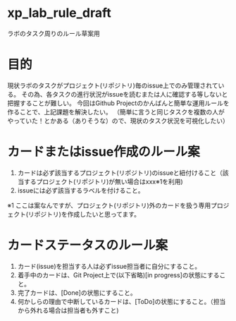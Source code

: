 # xp_lab_rule_draft
ラボのタスク周りのルール草案用

# 目的
現状ラボのタスクがプロジェクト(リポジトリ)毎のissue上でのみ管理されている。
その為、各タスクの進行状況がissueを読むまたは人に確認する等しないと把握することが難しい。
今回はGithub Projectのかんばんと簡単な運用ルールを作ることで、上記課題を解決したい。
（簡単に言うと同じタスクを複数の人がやっていた！とかある（ありそうな）ので、現状のタスク状況を可視化したい）

# カードまたはissue作成のルール案
1. カードは必ず該当するプロジェクト(リポジトリ)のissueと紐付けること（該当するプロジェクト(リポジトリ)が無い場合はxxx※1を利用)
2. issueには必ず該当するラベルを付けること。

※1 ここは案なんですが、プロジェクト(リポジトリ)外のカードを扱う専用プロジェクト(リポジトリ)を作成したいと思ってます。

# カードステータスのルール案
1. カード(issue)を担当する人は必ずissue担当者に自分にすること。
2. 着手中のカードは、Git Project上で(以下省略)[in progress]の状態にすること。
3. 完了カードは、[Done]の状態にすること。
4. 何かしらの理由で中断しているカードは、[ToDo]の状態にすること。（担当から外れる場合は担当者も外すこと)
